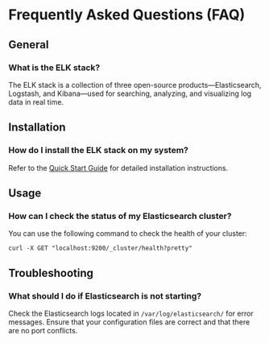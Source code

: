 # Frequently Asked Questions (FAQ)

## General

### What is the ELK stack?
The ELK stack is a collection of three open-source products—Elasticsearch, Logstash, and Kibana—used for searching, analyzing, and visualizing log data in real time.

## Installation

### How do I install the ELK stack on my system?
Refer to the [Quick Start Guide](quick-start-guide.md) for detailed installation instructions.

## Usage

### How can I check the status of my Elasticsearch cluster?
You can use the following command to check the health of your cluster:
```plaintext
curl -X GET "localhost:9200/_cluster/health?pretty"
```

## Troubleshooting

### What should I do if Elasticsearch is not starting?
Check the Elasticsearch logs located in `/var/log/elasticsearch/` for error messages. Ensure that your configuration files are correct and that there are no port conflicts.
